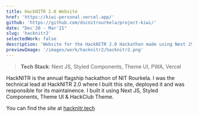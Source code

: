 ```yaml
---
title: HackNITR 2.0 Website
href: 'https://kiwi-personal.vercel.app/'
github: 'https://github.com/dscnitrourkela/project-kiwi/'
date: "Dec'20 - Mar'21"
slug: 'hacknitr2'
selectedWork: false
description: 'Website for the HackNITR 2.0 Hackathon made using Next JS'
previewImage: '/images/work/hacknitr2/hacknitr2.png'
---
```


> **Tech Stack**: Next JS, Styled Components, Theme UI, PWA, Vercel

HackNITR is the annual flagship hackathon of NIT Rourkela. I was the technical lead at HackNITR 2.0 where I built this site, deployed it and was responsible for its maintainence. I built it using Next JS, Styled Components, Theme UI & HackClub Theme.

You can find the site at [hacknitr.tech](https://hacknitr.tech)
